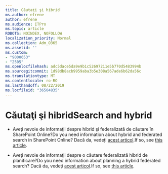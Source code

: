 ```yaml
---
title: Căutaţi şi hibrid
ms.author: efrene
author: efrene
ms.audience: ITPro
ms.topic: article
ROBOTS: NOINDEX, NOFOLLOW
localization_priority: Normal
ms.collection: Adm_O365
ms.assetid: ''
ms.custom:
- "9000653"
- "2505"
ms.openlocfilehash: adc5dace5da9e9b1c52697211e5b770d5483994b
ms.sourcegitcommit: 1d98db8acb9959aba3b5e308a567ade6b62da56c
ms.translationtype: MT
ms.contentlocale: ro-RO
ms.lasthandoff: 08/22/2019
ms.locfileid: "36504835"
---
```

# <a name="search-and-hybrid"></a><span data-ttu-id="8120b-102">Căutaţi şi hibrid</span><span class="sxs-lookup"><span data-stu-id="8120b-102">Search and hybrid</span></span>

- <span data-ttu-id="8120b-103">Aveţi nevoie de informaţii despre hibrid şi federalizată de căutare în SharePoint Online?</span><span class="sxs-lookup"><span data-stu-id="8120b-103">Do you need information about hybrid and federated search in SharePoint Online?</span></span> <span data-ttu-id="8120b-104">Dacă da, vedeți [acest articol](https://docs.microsoft.com/sharepoint/hybrid/hybrid-search-in-sharepoint).</span><span class="sxs-lookup"><span data-stu-id="8120b-104">If so, see [this article](https://docs.microsoft.com/sharepoint/hybrid/hybrid-search-in-sharepoint).</span></span>

- <span data-ttu-id="8120b-105">Aveţi nevoie de informaţii despre o căutare federalizată hibrid de planificare?</span><span class="sxs-lookup"><span data-stu-id="8120b-105">Do you need information about planning a hybrid federated search?</span></span>  <span data-ttu-id="8120b-106">Dacă da, vedeți [acest articol](https://docs.microsoft.com/sharepoint/hybrid/plan-hybrid-federated-search).</span><span class="sxs-lookup"><span data-stu-id="8120b-106">If so, see [this article](https://docs.microsoft.com/sharepoint/hybrid/plan-hybrid-federated-search).</span></span>



